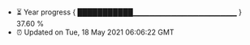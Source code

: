 - ⏳ Year progress { ███████████▁▁▁▁▁▁▁▁▁▁▁▁▁▁▁▁▁▁▁ } 37.60 %
- ⏰ Updated on Tue, 18 May 2021 06:06:22 GMT

